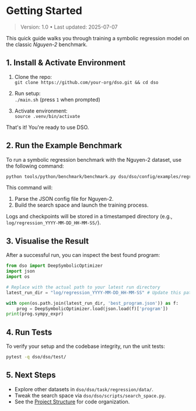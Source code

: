 # Getting Started

> Version: 1.0 • Last updated: 2025-07-07

This quick guide walks you through training a symbolic regression model on the classic _Nguyen-2_ benchmark.

## 1. Install & Activate Environment

1. Clone the repo:  
   `git clone https://github.com/your-org/dso.git && cd dso`

2. Run setup:  
   `./main.sh` (press `1` when prompted)

3. Activate environment:  
   `source .venv/bin/activate`

That's it! You're ready to use DSO.

## 2. Run the Example Benchmark

To run a symbolic regression benchmark with the Nguyen-2 dataset, use the following command:

```bash
python tools/python/benchmark/benchmark.py dso/dso/config/examples/regression/Nguyen-2.json
```

This command will:

1. Parse the JSON config file for Nguyen-2.
2. Build the search space and launch the training process.

Logs and checkpoints will be stored in a timestamped directory (e.g., `log/regression_YYYY-MM-DD_HH-MM-SS/`).

## 3. Visualise the Result

After a successful run, you can inspect the best found program:

```python
from dso import DeepSymbolicOptimizer
import json
import os

# Replace with the actual path to your latest run directory
latest_run_dir = "log/regression_YYYY-MM-DD_HH-MM-SS" # Update this path

with open(os.path.join(latest_run_dir, 'best_program.json')) as f:
    prog = DeepSymbolicOptimizer.load(json.load(f)['program'])
print(prog.sympy_expr)
```

## 4. Run Tests

To verify your setup and the codebase integrity, run the unit tests:

```bash
pytest -q dso/dso/test/
```

## 5. Next Steps

- Explore other datasets in `dso/dso/task/regression/data/`.
- Tweak the search space via `dso/dso/scripts/search_space.py`.
- See the [Project Structure](../structure/project_structure.md) for code organization.
